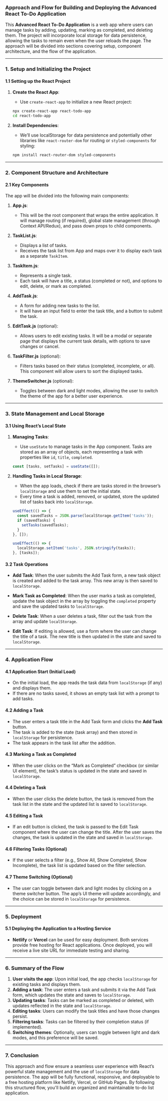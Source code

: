 ### **Approach and Flow for Building and Deploying the Advanced React To-Do Application**

This **Advanced React To-Do Application** is a web app where users can manage tasks by adding, updating, marking as completed, and deleting them. The project will incorporate local storage for data persistence, allowing the tasks to remain even when the user reloads the page. The approach will be divided into sections covering setup, component architecture, and the flow of the application.

---

### **1. Setup and Initializing the Project**

#### **1.1 Setting up the React Project**
1. **Create the React App**:
   - Use `create-react-app` to initialize a new React project:
   ```bash
   npx create-react-app react-todo-app
   cd react-todo-app
   ```

2. **Install Dependencies**:
   - We’ll use localStorage for data persistence and potentially other libraries like `react-router-dom` for routing or `styled-components` for styling:
   ```bash
   npm install react-router-dom styled-components
   ```

---

### **2. Component Structure and Architecture**

#### **2.1 Key Components**
The app will be divided into the following main components:

1. **App.js**:
   - This will be the root component that wraps the entire application. It will manage routing (if required), global state management (through Context API/Redux), and pass down props to child components.

2. **TaskList.js**:
   - Displays a list of tasks.
   - Receives the task list from App and maps over it to display each task as a separate `TaskItem`.

3. **TaskItem.js**:
   - Represents a single task.
   - Each task will have a title, a status (completed or not), and options to edit, delete, or mark as completed.

4. **AddTask.js**:
   - A form for adding new tasks to the list.
   - It will have an input field to enter the task title, and a button to submit the task.

5. **EditTask.js** (optional):
   - Allows users to edit existing tasks. It will be a modal or separate page that displays the current task details, with options to save changes or cancel.

6. **TaskFilter.js** (optional):
   - Filters tasks based on their status (completed, incomplete, or all). This component will allow users to sort the displayed tasks.

7. **ThemeSwitcher.js** (optional):
   - Toggles between dark and light modes, allowing the user to switch the theme of the app for a better user experience.

---

### **3. State Management and Local Storage**

#### **3.1 Using React’s Local State**
1. **Managing Tasks**:
   - Use `useState` to manage tasks in the App component. Tasks are stored as an array of objects, each representing a task with properties like `id`, `title`, `completed`.

   ```js
   const [tasks, setTasks] = useState([]);
   ```

2. **Handling Tasks in Local Storage**:
   - When the app loads, check if there are tasks stored in the browser’s `localStorage` and use them to set the initial state.
   - Every time a task is added, removed, or updated, store the updated list of tasks back into `localStorage`.

   ```js
   useEffect(() => {
     const savedTasks = JSON.parse(localStorage.getItem('tasks'));
     if (savedTasks) {
       setTasks(savedTasks);
     }
   }, []);

   useEffect(() => {
     localStorage.setItem('tasks', JSON.stringify(tasks));
   }, [tasks]);
   ```

#### **3.2 Task Operations**
- **Add Task**: When the user submits the Add Task form, a new task object is created and added to the task array. This new array is then saved to `localStorage`.
  
- **Mark Task as Completed**: When the user marks a task as completed, update the task object in the array by toggling the `completed` property and save the updated tasks to `localStorage`.

- **Delete Task**: When a user deletes a task, filter out the task from the array and update `localStorage`.

- **Edit Task**: If editing is allowed, use a form where the user can change the title of a task. The new title is then updated in the state and saved to `localStorage`.

---

### **4. Application Flow**

#### **4.1 Application Start (Initial Load)**

- On the initial load, the app reads the task data from `localStorage` (if any) and displays them.
- If there are no tasks saved, it shows an empty task list with a prompt to add tasks.

#### **4.2 Adding a Task**

- The user enters a task title in the Add Task form and clicks the **Add Task** button.
- The task is added to the state (task array) and then stored in `localStorage` for persistence.
- The task appears in the task list after the addition.

#### **4.3 Marking a Task as Completed**

- When the user clicks on the “Mark as Completed” checkbox (or similar UI element), the task’s status is updated in the state and saved in `localStorage`.

#### **4.4 Deleting a Task**

- When the user clicks the delete button, the task is removed from the task list in the state and the updated list is saved to `localStorage`.

#### **4.5 Editing a Task**

- If an edit button is clicked, the task is passed to the Edit Task component where the user can change the title. After the user saves the changes, the task is updated in the state and saved in `localStorage`.

#### **4.6 Filtering Tasks** (Optional)

- If the user selects a filter (e.g., Show All, Show Completed, Show Incomplete), the task list is updated based on the filter selection.

#### **4.7 Theme Switching** (Optional)

- The user can toggle between dark and light modes by clicking on a theme switcher button. The app’s UI theme will update accordingly, and the choice can be stored in `localStorage` for persistence.

---

### **5. Deployment**

#### **5.1 Deploying the Application to a Hosting Service**

- **Netlify** or **Vercel** can be used for easy deployment. Both services provide free hosting for React applications. Once deployed, you will receive a live site URL for immediate testing and sharing.

---

### **6. Summary of the Flow**

1. **User visits the app**: Upon initial load, the app checks `localStorage` for existing tasks and displays them.
2. **Adding a task**: The user enters a task and submits it via the Add Task form, which updates the state and saves to `localStorage`.
3. **Updating tasks**: Tasks can be marked as completed or deleted, with updates reflected in the state and `localStorage`.
4. **Editing tasks**: Users can modify the task titles and have those changes persist.
5. **Filtering tasks**: Tasks can be filtered by their completion status (if implemented).
6. **Switching themes**: Optionally, users can toggle between light and dark modes, and this preference will be saved.

---

### **7. Conclusion**

This approach and flow ensure a seamless user experience with React’s powerful state management and the use of `localStorage` for data persistence. The app will be fully functional, responsive, and deployable to a free hosting platform like Netlify, Vercel, or GitHub Pages. By following this structured flow, you'll build an organized and maintainable to-do list application.
